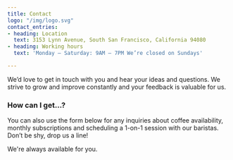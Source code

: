 ```yaml
---
title: Contact
logo: "/img/logo.svg"
contact_entries:
- heading: Location
  text: 3153 Lynn Avenue, South San Francisco, California 94080
- heading: Working hours
  text: 'Monday – Saturday: 9AM – 7PM We’re closed on Sundays'

---
```

We’d love to get in touch with you and hear your ideas and
questions. We strive to grow and improve constantly and your feedback
is valuable for us.

<h3 class="f4 b lh-title mb2">How can I get…?</h3>

You can also use the form below for any inquiries about coffee
availability, monthly subscriptions and scheduling a 1-on-1 session
with our baristas. Don’t be shy, drop us a line!

We're always available for you.